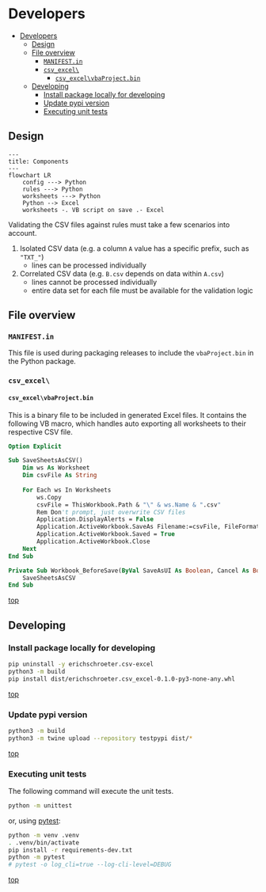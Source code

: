 # Developers

- [Developers](#developers)
  - [Design](#design)
  - [File overview](#file-overview)
    - [`MANIFEST.in`](#manifestin)
    - [`csv_excel\`](#csv_excel)
      - [`csv_excel\vbaProject.bin`](#csv_excelvbaprojectbin)
  - [Developing](#developing)
    - [Install package locally for developing](#install-package-locally-for-developing)
    - [Update pypi version](#update-pypi-version)
    - [Executing unit tests](#executing-unit-tests)

## Design

```mermaid
---
title: Components
---
flowchart LR
    config ---> Python
    rules ---> Python
    worksheets ---> Python
    Python --> Excel
    worksheets -. VB script on save .- Excel
```

Validating the CSV files against rules must take a few scenarios into account.

1. Isolated CSV data (e.g. a column `A` value has a specific prefix, such as `"TXT_"`)
   * lines can be processed individually
2. Correlated CSV data (e.g. `B.csv` depends on data within `A.csv`)
   * lines cannot be processed individually
   * entire data set for each file must be available for the validation logic

## File overview

### `MANIFEST.in`
This file is used during packaging releases to include the `vbaProject.bin` in the Python package.

### `csv_excel\`
#### `csv_excel\vbaProject.bin`
This is a binary file to be included in generated Excel files.
It contains the following VB macro, which handles auto exporting all worksheets to their respective CSV file.

```vb
Option Explicit

Sub SaveSheetsAsCSV()
    Dim ws As Worksheet
    Dim csvFile As String
    
    For Each ws In Worksheets
        ws.Copy
        csvFile = ThisWorkbook.Path & "\" & ws.Name & ".csv"
        Rem Don't prompt, just overwrite CSV files
        Application.DisplayAlerts = False
        Application.ActiveWorkbook.SaveAs Filename:=csvFile, FileFormat:=xlCSVUTF8, CreateBackup:=False, ConflictResolution:=xlLocalSessionChanges
        Application.ActiveWorkbook.Saved = True
        Application.ActiveWorkbook.Close
    Next
End Sub

Private Sub Workbook_BeforeSave(ByVal SaveAsUI As Boolean, Cancel As Boolean)
    SaveSheetsAsCSV
End Sub
```

[top](#developers)

## Developing

### Install package locally for developing

```bash
pip uninstall -y erichschroeter.csv-excel
python3 -m build
pip install dist/erichschroeter.csv_excel-0.1.0-py3-none-any.whl
```

[top](#developers)

### Update pypi version

```bash
python3 -m build
python3 -m twine upload --repository testpypi dist/*
```

[top](#developers)

### Executing unit tests
The following command will execute the unit tests.

```bash
python -m unittest
```

or, using [pytest](https://docs.pytest.org/en/6.2.x/):

```bash
python -m venv .venv
. .venv/bin/activate
pip install -r requirements-dev.txt
python -m pytest
# pytest -o log_cli=true --log-cli-level=DEBUG
```

[top](#developers)

